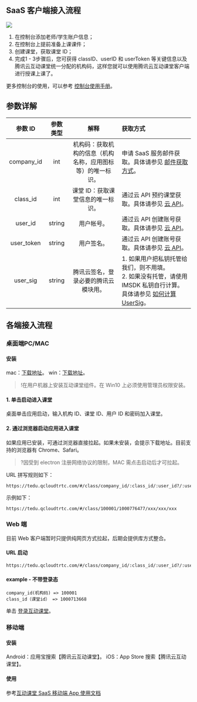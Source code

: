 ## SaaS 客户端接入流程
![](https://main.qcloudimg.com/raw/6bc87cb24381be162af59ece11c991af.png)
1. 在控制台添加老师/学生账户信息；
2. 在控制台上提前准备上课课件；
3. 创建课堂，获取课堂 ID；
4. 完成1 - 3步骤后，您可获得 classID、userID 和 userToken 等关键信息以及腾讯云互动课堂统一分配的机构码，这样您就可以使用腾讯云互动课堂客户端进行授课上课了。

更多控制台的使用，可以参考 [控制台使用手册](https://cloud.tencent.com/document/product/680/37505)。

## 参数详解

参数 ID|参数类型|解释|获取方式
:--:|:--:|:--:|:--
company_id|int|机构码：获取机构的信息（机构名称，应用图标等）的唯一标识。|申请 SaaS 服务邮件获取。具体请参见 [邮件获取方式](https://cloud.tencent.com/document/product/680/34356)。
class_id|int|课堂 ID：获取课堂信息的唯一标识。|通过云 API 预约课堂获取。具体请参见 [云 API](../PaaS/Docs/云API.md)。
user_id|string|用户帐号。|通过云 API 创建账号获取。具体请参见 [云 API](../PaaS/Docs/云API.md)。
user_token|string|用户签名。|通过云 API 创建账号获取。具体请参见 [云 API](../PaaS/Docs/云API.md)。
user_sig|string|腾讯云签名，登录必要的腾讯云模块用。|1. 如果用户把私钥托管给我们，则不用填。<br>2. 如果没有托管，请使用 IMSDK 私钥自行计算。具体请参见 [如何计算 UserSig](https://cloud.tencent.com/document/product/647/17275)。

## 各端接入流程

### 桌面端PC/MAC
<div id="electron_location"></div>

####  安装
mac：[下载地址](http://dldir1.qq.com/hudongzhibo/Saas/TClass_Saas.dmg)。
win：[下载地址](http://dldir1.qq.com/hudongzhibo/Saas/TClass_Setup_Saas.exe)。
>!在用户机器上安装互动课堂组件。在 Win10 上必须使用管理员权限安装。

####  1. 单击启动进入课堂
  桌面单击应用启动，输入机构 ID、课堂 ID、用户 ID 和密码加入课堂。
  
  
####  2. 通过浏览器启动应用进入课堂
如果应用已安装，可通过浏览器直接拉起。如果未安装，会提示下载地址。目前支持的浏览器有 Chrome、Safari。
>?因受到 electron 注册网络协议的限制，MAC 需点击启动后才可拉起。

 URL 拼写规则如下：
```
https://tedu.qcloudtrtc.com/#/class/company_id/:class_id/:user_id?/:user_sig?/:user_token?
```
示例如下：
```
https://tedu.qcloudtrtc.com/#/class/100001/1000776477/xxx/xxx/xxx
```

### Web 端
<span id="web_location"></span>

目前 Web 客户端暂时只提供纯网页方式拉起，后期会提供库方式整合。

####  URL 启动
```
https://tedu.qcloudtrtc.com/#/class/company_id/:class_id/:user_id?/:user_sig?/:user_token?
```

#### example - 不带登录态
```
company_id(机构码) => 100001
class_id（课堂id） => 1000713668
```

单击 [登录互动课堂](https://tedu.qcloudtrtc.com/#/class/100001/1000713668)。

### 移动端

#### 安装

Android：应用宝搜索【腾讯云互动课堂】。
iOS：App Store 搜索【腾讯云互动课堂】。

#### 使用

参考[互动课堂 SaaS 移动端 App 使用文档](#Android_location)
